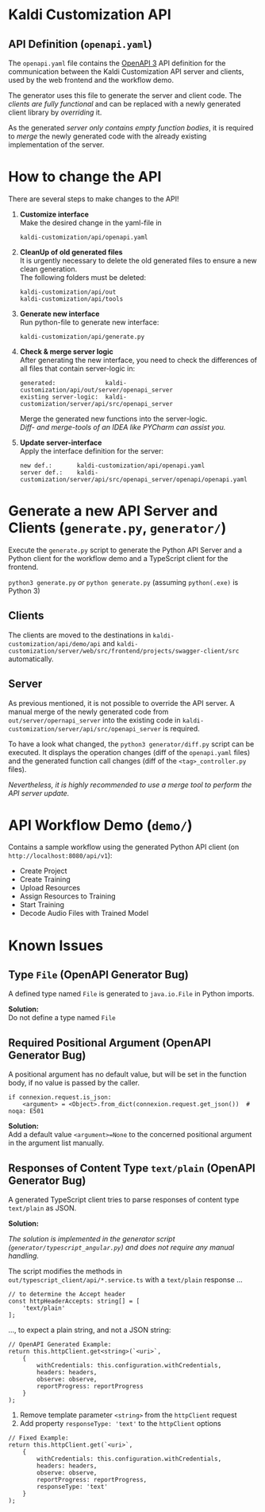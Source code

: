 # Kaldi Customization API

## API Definition (`openapi.yaml`)

The `openapi.yaml` file contains the [OpenAPI 3](https://github.com/OAI/OpenAPI-Specification/blob/master/versions/3.0.0.md) API definition for the communication between the Kaldi Customization API server and clients, used by the web frontend and the workflow demo.

The generator uses this file to generate the server and client code. The *clients are fully functional* and can be replaced with a newly generated client library by *overriding* it.

As the generated *server only contains empty function bodies*, it is required to *merge* the newly generated code with the already existing implementation of the server. 


# How to change the API

There are several steps to make changes to the API!

1) **Customize interface** <br> 
    Make the desired change in the yaml-file in
    ```
    kaldi-customization/api/openapi.yaml
    ```
2) **CleanUp of old generated files** <br>
    It is urgently necessary to delete the old generated files to ensure a new clean generation. <br>
    The following folders must be deleted:
    ```
    kaldi-customization/api/out
    kaldi-customization/api/tools
    ```
3) **Generate new interface** <br>
    Run python-file to generate new interface:
    ```
    kaldi-customization/api/generate.py
    ```
4) **Check & merge server logic** <br>
    After generating the new interface, you need to check the differences of all files that contain server-logic in:
    ```
    generated:              kaldi-customization/api/out/server/openapi_server
    existing server-logic:  kaldi-customization/server/api/src/openapi_server
    ```
    Merge the generated new functions into the server-logic. <br>
    *Diff- and merge-tools of an IDEA like PYCharm can assist you.*
    
5) **Update server-interface** <br>
    Apply the interface definition for the server:
    ```
    new def.:       kaldi-customization/api/openapi.yaml
    server def.:    kaldi-customization/server/api/src/openapi_server/openapi/openapi.yaml
    ```
   



# Generate a new API Server and Clients (`generate.py`, `generator/`)

Execute the `generate.py` script to generate the Python API Server and a Python client for the workflow demo and a TypeScript client for the frontend.

```python3 generate.py``` *or* ```python generate.py``` (assuming `python(.exe)` is Python 3)

## Clients

The clients are moved to the destinations in `kaldi-customization/api/demo/api` and `kaldi-customization/server/web/src/frontend/projects/swagger-client/src` automatically.

## Server

As previous mentioned, it is not possible to override the API server. A manual merge of the newly generated code from `out/server/opernapi_server` into the existing code in `kaldi-customization/server/api/src/openapi_server` is required.

To have a look what changed, the `python3 generator/diff.py` script can be executed. It displays the operation changes (diff of the `openapi.yaml` files) and the generated function call changes (diff of the `<tag>_controller.py` files).

*Nevertheless, it is highly recommended to use a merge tool to perform the API server update.*


# API Workflow Demo (`demo/`)

Contains a sample workflow using the generated Python API client (on `http://localhost:8080/api/v1`):
 * Create Project
 * Create Training
 * Upload Resources
 * Assign Resources to Training
 * Start Training
 * Decode Audio Files with Trained Model


# Known Issues

## Type `File` (OpenAPI Generator Bug)
A defined type named `File` is generated to `java.io.File` in Python imports.

**Solution:**  
Do not define a type named `File`

## Required Positional Argument (OpenAPI Generator Bug)
A positional argument has no default value, but will be set in the function body, if no value is passed by the caller.

```
if connexion.request.is_json:
    <argument> = <Object>.from_dict(connexion.request.get_json())  # noqa: E501
```

**Solution:**  
Add a default value `<argument>=None` to the concerned positional argument in the argument list manually.

## Responses of Content Type `text/plain` (OpenAPI Generator Bug)
A generated TypeScript client tries to parse responses of content type `text/plain` as JSON.

**Solution:**

*The solution is implemented in the generator script (`generator/typescript_angular.py`) and does not require any manual handling.*

The script modifies the methods in `out/typescript_client/api/*.service.ts` with a `text/plain` response ...

```
// to determine the Accept header
const httpHeaderAccepts: string[] = [
    'text/plain'
];
```

..., to expect a plain string, and not a JSON string:

```
// OpenAPI Generated Example:
return this.httpClient.get<string>(`<uri>`,
    {
        withCredentials: this.configuration.withCredentials,
        headers: headers,
        observe: observe,
        reportProgress: reportProgress
    }
);
```

1. Remove template parameter `<string>` from the `httpClient` request
2. Add property `responseType: 'text'` to the `httpClient` options

```
// Fixed Example:
return this.httpClient.get(`<uri>`,
    {
        withCredentials: this.configuration.withCredentials,
        headers: headers,
        observe: observe,
        reportProgress: reportProgress,
        responseType: 'text'
    }
);
```

